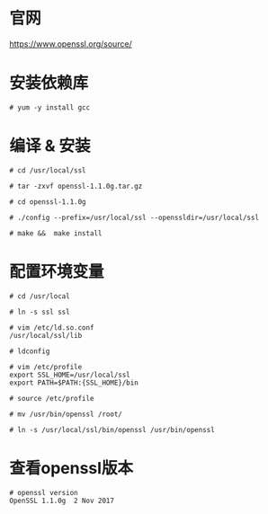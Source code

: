 # 官网
https://www.openssl.org/source/

# 安装依赖库
```
# yum -y install gcc
```

# 编译 & 安装
```
# cd /usr/local/ssl

# tar -zxvf openssl-1.1.0g.tar.gz

# cd openssl-1.1.0g

# ./config --prefix=/usr/local/ssl --openssldir=/usr/local/ssl

# make &&  make install
```

# 配置环境变量
```
# cd /usr/local

# ln -s ssl ssl

# vim /etc/ld.so.conf
/usr/local/ssl/lib

# ldconfig

# vim /etc/profile
export SSL_HOME=/usr/local/ssl
export PATH=$PATH:{SSL_HOME}/bin

# source /etc/profile

# mv /usr/bin/openssl /root/

# ln -s /usr/local/ssl/bin/openssl /usr/bin/openssl
```

# 查看openssl版本
```
# openssl version
OpenSSL 1.1.0g  2 Nov 2017
```
